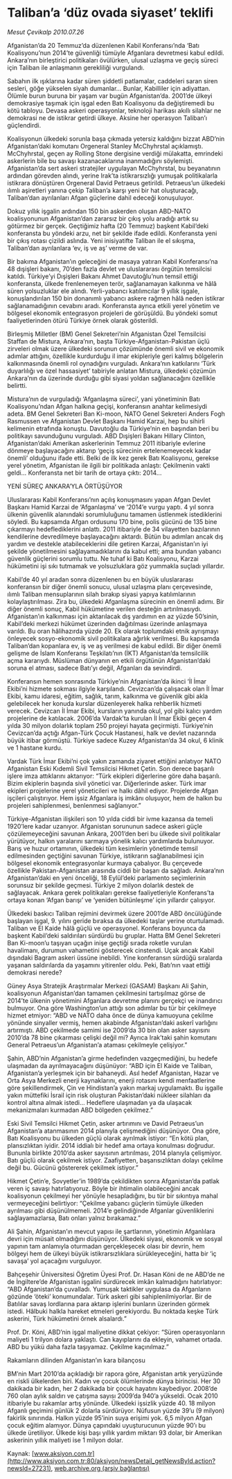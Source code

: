 # Taliban’a ‘düz ovada siyaset’ teklifi

*Mesut Çevikalp 2010.07.26*

<font class="agenda2NewsSpot">
 Afganistan’da 20 Temmuz’da düzenlenen Kabil Konferansı’nda ‘Batı Koalisyonu’nun 2014’te güvenliği tümüyle Afganlara devretmesi kabul edildi. Ankara’nın birleştirici politikaları övülürken, ulusal uzlaşma ve geçiş süreci için Taliban ile anlaşmanın gerekliliği vurgulandı.
</font>
<font class="newsDetail">
 <p>
  <p class="MsoNormal">
   Sabahın ilk ışıklarına kadar süren şiddetli patlamalar, caddeleri saran siren sesleri, göğe yükselen siyah dumanlar… Bunlar, Kabilliler için adiyattan. Ölümle burun buruna bir yaşam var bugün Afganistan’da. 2001’de ülkeyi demokrasiye taşımak için işgal eden Batı Koalisyonu da değiştiremedi bu kötü tabloyu. Devasa askeri operasyonlar, teknoloji harikası akıllı silahlar ne demokrasi ne de istikrar getirdi ülkeye. Aksine her operasyon Taliban’ı güçlendirdi.
  </p>
  <p class="MsoNormal">
   Koalisyonun ülkedeki sorunla başa çıkmada yetersiz kaldığını bizzat ABD’nin Afganistan’daki komutanı Orgeneral Stanley McChyhrstal açıklamıştı. McChyhrstal, geçen ay Rolling Stone dergisine verdiği mülakatta, emrindeki askerlerin bile bu savaşı kazanacaklarına inanmadığını söylemişti. Afganistan’da sert askeri stratejiler uygulayan McChyhrstal, bu beyanatının ardından görevden alındı, yerine Irak’ta istikrarsızlığı yumuşak politikalarla istikrara dönüştüren Orgeneral David Petraeus getirildi. Petraeus’un ülkedeki ılımlı aşiretleri yanına çekip Taliban’a karşı yeni bir hat oluşturacağı, Taliban’dan ayrılanları Afgan güçlerine dahil edeceği konuşuluyor.
  </p>
  <p class="MsoNormal">
   Dokuz yıllık işgalin ardından 150 bin askerden oluşan ABD-NATO koalisyonunun Afganistan’dan zararsız bir çıkış yolu aradığı artık su götürmez bir gerçek. Geçtiğimiz hafta (20 Temmuz) başkent Kabil’deki konferansta bu yöndeki arzu, net bir şekilde ifade edildi. Konferansta yeni bir çıkış rotası çizildi aslında. Yeni inisiyatifte Taliban ile el sıkışma, Taliban’dan ayrılanlara ‘ev, iş ve aş’ verme de var.
  </p>
  <p class="MsoNormal">
   Bir bakıma Afganistan’ın geleceğini de masaya yatıran Kabil Konferansı’na 48 dışişleri bakanı, 70’den fazla devlet ve uluslararası örgütün temsilcisi katıldı. Türkiye’yi Dışişleri Bakanı Ahmet Davutoğlu’nun temsil ettiği konferansta, ülkede frenlenemeyen terör, sağlanamayan kalkınma ve hâlâ süren yolsuzluklar ele alındı. Yerli-yabancı katılımcılar 9 yıllık işgale, konuşlandırılan 150 bin donanımlı yabancı askere rağmen hâlâ neden istikrar sağlanamadığının cevabını aradı. Konferansta ayrıca etkili yerel yönetim ve bölgesel ekonomik entegrasyon projeleri de görüşüldü. Bu yöndeki somut faaliyetlerinden ötürü Türkiye örnek olarak gösterildi.
  </p>
  <p class="MsoNormal">
   Birleşmiş Milletler (BM) Genel Sekreteri’nin Afganistan Özel Temsilcisi Staffan de Mistura, Ankara’nın, başta Türkiye-Afganistan-Pakistan üçlü zirveleri olmak üzere ülkedeki sorunun çözümünde önemli sivil ve ekonomik adımlar attığını, özellikle kurdurduğu il imar ekipleriyle geri kalmış bölgelerin kalkınmasında önemli rol oynadığını vurguladı. Ankara’nın katkılarını ‘Türk duyarlılığı ve özel hassasiyet’ tabiriyle anlatan Mistura, ülkedeki çözümün Ankara’nın da üzerinde durduğu gibi siyasi yoldan sağlanacağını özellikle belirtti.
  </p>
  <p class="MsoNormal">
   Mistura’nın de vurguladığı ‘Afganlaşma süreci’, yani yönetiminin Batı Koalisyonu’ndan Afgan halkına geçişi, konferansın anahtar kelimesiydi adeta. BM Genel Sekreteri Ban Ki-moon, NATO Genel Sekreteri Anders Fogh Rasmussen ve Afganistan Devlet Başkanı Hamid Karzai, hep bu sihirli kelimenin etrafında konuştu. Davutoğlu da Türkiye’nin en başından beri bu politikayı savunduğunu vurguladı. ABD Dışişleri Bakanı Hillary Clinton, Afganistan’daki Amerikan askerlerinin Temmuz 2011 itibariyle evlerine dönmeye başlayacağını aktarıp ‘geçiş sürecinin ertelenemeyecek kadar önemli’ olduğunu ifade etti. Belki de ilk kez gerek Batı Koalisyonu, gerekse yerel yönetim, Afganistan ile ilgili bir politikada anlaştı: Çekilmenin vakti geldi… Konferansta net bir tarih de ortaya çıktı: 2014...
  </p>
  <p class="MsoNormal">
   YENİ SÜREÇ ANKARA’YLA ÖRTÜŞÜYOR
  </p>
  <p class="MsoNormal">
   Uluslararası Kabil Konferansı’nın açılış konuşmasını yapan Afgan Devlet Başkanı Hamid Karzai de ‘Afganlaşma’ ve ‘2014’e vurgu yaptı. 4 yıl sonra ülkenin güvenlik alanındaki sorumluluğunu tamamen üstlenmek istediklerini söyledi. Bu kapsamda Afgan ordusunu 170 bine, polis gücünü de 135 bine çıkarmayı hedeflediklerini anlattı. 2011 itibariyle de 34 vilayetten bazılarının kendilerine devredilmeye başlayacağını aktardı. Bütün bu adımları ancak dış yardım ve destekle atabileceklerini dile getiren Karzai, Afganistan’ın iyi şekilde yönetilmesini sağlayamadıklarını da kabul etti; ama bundan yabancı güvenlik güçlerini sorumlu tuttu. Ne tuhaf ki Batı Koalisyonu, Karzai hükümetini işi sıkı tutmamak ve yolsuzluklara göz yummakla suçladı yıllardır.
  </p>
  <p class="MsoNormal">
   Kabil’de 40 yıl aradan sonra düzenlenen bu en büyük uluslararası konferansın bir diğer önemli sonucu, ulusal uzlaşma planı çerçevesinde, ılımlı Taliban mensuplarının silah bırakıp siyasi yapıya katılımlarının kolaylaştırılması. Zira bu, ülkedeki Afganlaşma sürecinin en önemli adımı. Bir diğer önemli sonuç, Kabil hükümetine verilen desteğin artırılmasıydı. Afganistan’ın kalkınması için aktarılacak dış yardımın en az yüzde 50’sinin, Kabil’deki merkezi hükümet üzerinden dağıtılması üzerinde anlaşmaya varıldı. Bu oran hâlihazırda yüzde 20. Ek olarak toplumdaki etnik ayrışmayı önleyecek sosyo-ekonomik sivil politikalara ağırlık verilmesi. Bu kapsamda Taliban’dan kopanlara ev, iş ve aş verilmesi de kabul edildi. Bir diğer önemli gelişme de İslam Konferansı Teşkilatı’nın (İKT) Afganistan’da temsilcilik açma kararıydı. Müslüman dünyanın en etkili örgütünün Afganistan’daki soruna el atması, sadece Batı’yı değil, Afganları da sevindirdi.
  </p>
  <p class="MsoNormal">
   Konferansın hemen sonrasında Türkiye’nin Afganistan’da ikinci ‘İl İmar Ekibi’ni hizmete sokması ilgiyle karşılandı. Cevizcan’da çalışacak olan İl İmar Ekibi, kamu idaresi, eğitim, sağlık, tarım, kalkınma ve güvenlik gibi akla gelebilecek her konuda kurslar düzenleyerek halka rehberlik hizmeti verecek. Cevizcan İl İmar Ekibi, kursların yanında okul, yol gibi kalıcı yardım projelerine de katılacak. 2006’da Vardak’ta kurulan İl İmar Ekibi geçen 4 yılda 30 milyon dolarlık toplam 250 projeyi hayata geçirmişti. Türkiye’nin Cevizcan’da açtığı Afgan-Türk Çocuk Hastanesi, halk ve devlet nazarında büyük itibar görmüştü. Türkiye sadece Kuzey Afganistan’da 34 okul, 6 klinik ve 1 hastane kurdu.
  </p>
  <p class="MsoNormal">
   Vardak Türk İmar Ekibi’ni çok yakın zamanda ziyaret ettiğini anlatıyor NATO Afganistan Eski Kıdemli Sivil Temsilcisi Hikmet Çetin. Son derece başarılı işlere imza attıklarını aktarıyor: “Türk ekipleri diğerlerine göre daha başarılı. Bizim ekiplerin başında sivil yönetici var. Diğerlerinde asker. Türk imar ekipleri projelerine yerel yöneticileri ve halkı dâhil ediyor. Projelerde Afgan işçileri çalıştırıyor. Hem işsiz Afganlara iş imkânı oluşuyor, hem de halkın bu projeleri sahiplenmesi, benlenmesi sağlanıyor.”
  </p>
  <p class="MsoNormal">
   Türkiye-Afganistan ilişkileri son 10 yılda ciddi bir ivme kazansa da temeli 1920’lere kadar uzanıyor. Afganistan sorununun sadece askeri güçle çözülemeyeceğini savunan Ankara, 2001’den beri bu ülkede sivil politikalar yürütüyor, halkın yaralarını sarmaya yönelik kalıcı yardımlarda bulunuyor. Barış ve huzur ortamının, ülkedeki tüm kesimlerin yönetimde temsil edilmesinden geçtiğini savunan Türkiye, istikrarın sağlanabilmesi için bölgesel ekonomik entegrasyonlar kurmaya çabalıyor. Bu çerçevede özellikle Pakistan-Afganistan arasında ciddi bir başarı da sağladı. Ankara’nın Afganistan’daki en yeni önceliği, 18 Eylül’deki parlamento seçimlerinin sorunsuz bir şekilde geçmesi. Türkiye 2 milyon dolarlık destek de sağlayacak. Ankara gerek politikaları gerekse faaliyetleriyle Konferans’ta ortaya konan ‘Afgan barışı’ ve ‘yeniden bütünleşme’ için yıllardır çalışıyor.
  </p>
  <p class="MsoNormal">
   Ülkedeki baskıcı Taliban rejimini devirmek üzere 2001’de ABD öncülüğünde başlayan işgal, 9. yılını geride bıraksa da ülkedeki taşlar yerine oturtulamadı. Taliban ve El Kaide hâlâ güçlü ve operasyonel. Konferans boyunca da başkent Kabil’deki saldırıları sürdürdü bu gruplar. Hatta BM Genel Sekreteri Ban Ki-moon’u taşıyan uçağın inişe geçtiği sırada roketle vurulan havalimanı, durumun vahametini gösterecek cinstendi. Uçak ancak Kabil dışındaki Bagram askeri üssüne inebildi. Yine konferansın sürdüğü sıralarda yaşanan saldırılarda da yaşamını yitirenler oldu. Peki, Batı’nın vaat ettiği demokrasi nerede?
  </p>
  <p class="MsoNormal">
   Güney Asya Stratejik Araştırmalar Merkezi (GASAM) Başkanı Ali Şahin, koalisyonun Afganistan’dan tamamen çekilmesini tartışılmaz görse de 2014’te ülkenin yönetimini Afganlara devretme planını gerçekçi ve inandırıcı bulmuyor. Ona göre Washington’un attığı son adımlar bu tür bir çekilmeye hizmet etmiyor: “ABD ve NATO daha önce de dünya kamuoyuna çekilme yönünde sinyaller vermiş, hemen akabinde Afganistan’daki askerî varlığını artırmıştı. ABD çekilmede samimi ise 2009’da 30 bin olan asker sayısını 2010’da 78 bine çıkarması çelişki değil mi? Ayrıca Irak’taki şahin komutanı General Petraeus’un Afganistan’a ataması çekilmeyle çelişiyor.”
  </p>
  <p class="MsoNormal">
   Şahin, ABD’nin Afganistan’a girme hedefinden vazgeçmediğini, bu hedefe ulaşmadan da ayrılmayacağını düşünüyor: “ABD için El Kaide ve Taliban, Afganistan’a yerleşmek için bir bahaneydi. Asıl hedef Afganistan, Hazar ve Orta Asya Merkezli enerji kaynaklarını, enerji rotasını kendi menfaatlerine göre şekillendirmek, Çin ve Hindistan’a yakın markaj uygulamaktı. Bu işgalle yakın müttefiki İsrail için risk oluşturan Pakistan’daki nükleer silahları da kontrol altına almak istedi… Hedeflere ulaşmadan ya da ulaşacak mekanizmaları kurmadan ABD bölgeden çekilmez.”
  </p>
  <p class="MsoNormal">
   Eski Sivil Temsilci Hikmet Çetin, asker artırımını ve David Petraeus’un Afganistan’a atanmasının 2014 planıyla çelişmediğini düşünüyor. Ona göre, Batı Koalisyonu bu ülkeden güçlü olarak ayrılmak istiyor: “En kötü plan, plansızlıktan iyidir. 2014 iddialı bir hedef ama ortaya konulması doğrudur. Bununla birlikte 2010’da asker sayısının artırılması, 2014 planıyla çelişmiyor. Batı güçlü olarak çekilmek istiyor. Zaafiyetten, başarısızlıktan dolayı çekilme değil bu. Gücünü göstererek çekilmek istiyor.”
  </p>
  <p class="MsoNormal">
   Hikmet Çetin’e, Sovyetler’in 1989’da çekildikten sonra Afganistan’da patlak veren iç savaşı hatırlatıyoruz. Böyle bir ihtimalin olabileceğini ancak koalisyonun çekilmeyi her yönüyle hesapladığını, bu tür bir sıkıntıya mahal vermeyeceğini belirtiyor: “Çekilme yabancı güçlerin tümüyle ülkeden ayrılması gibi düşünülmemeli. 2014’e gelindiğinde Afganlar güvenliklerini sağlayamazlarsa, Batı onları yalnız bırakamaz.”
  </p>
  <p class="MsoNormal">
   Ali Şahin, Afganistan’ın mevcut yapısı ile şartlarının, yönetimin Afganlılara devri için müsait olmadığını düşünüyor. Ülkedeki siyasi, ekonomik ve sosyal yapının tam anlamıyla oturmadan gerçekleşecek olası bir devrin, hem bölgeyi hem de ülkeyi büyük istikrarsızlıklara sürükleyeceğini, hatta bir ‘iç savaşa’ yol açacağını vurguluyor.
  </p>
  <p class="MsoNormal">
   Bahçeşehir Üniversitesi Öğretim Üyesi Prof. Dr. Hasan Köni de ne ABD’de ne de İngiltere’de Afganistan işgalini sürdürecek imkân kalmadığını hatırlatıyor: “ABD Afganistan’da çuvalladı. Yumuşak taktikler uygulasa da Afganların gözünde ‘öteki’ konumundalar. Türk askeri gibi sahiplenilmiyorlar. Bir de Batılılar savaş lordlarına para aktarıp işlerini bunların üzerinden görmek istedi. Hâlbuki halkla hareket etmeleri gerekiyordu. Bu noktada keşke Türk askerini, Türk hükümetini örnek alsalardı.”
  </p>
  <p class="MsoNormal">
   Prof. Dr. Köni, ABD’nin işgal maliyetine dikkat çekiyor: “Süren operasyonların maliyeti 1 trilyon dolara yaklaştı. Can kayıplarını da ekleyin, vahamet ortada. ABD bu yükü daha fazla taşıyamaz. Çekilme kaçınılmaz.”
  </p>
  <p class="MsoNormal">
  </p>
  <p class="MsoNormal">
   Rakamların dilinden Afganistan’ın kara bilançosu
  </p>
  <p class="MsoNormal">
  </p>
  <p class="MsoNormal">
   BM’nin Mart 2010’da açıkladığı bir rapora göre, Afganistan artık yeryüzünde en riskli ülkelerden biri. Kadın ve çocuk ölümlerinde dünya birincisi. Her 30 dakikada bir kadın, her 2 dakikada bir çocuk hayatını kaybediyor. 2008’de 760 olan aylık saldırı ve çatışma sayısı 2009’da 940’a yükseldi. Ocak 2010 itibariyle bu rakamlar artış yönünde. Ülkedeki işsizlik yüzde 40. 18 milyon Afganlı geçimini günlük 2 dolarla sürdürüyor. Nüfusun yüzde 39’u (9 milyon) fakirlik sınırında. Halkın yüzde 95’inin suya erişimi yok. 6,5 milyon Afgan çocuk eğitim alamıyor. Dünya çapındaki uyuşturucunun yüzde 90’ı bu ülkede üretiliyor. Ülkede kişi başı yıllık yardım miktarı 93 dolar, bir Amerikan askerinin yıllık maliyeti ise 1 milyon dolar.
  </p>
 </p>
</font>

Kaynak: [www.aksiyon.com.tr](http://www.aksiyon.com.tr:80/aksiyon/newsDetail_getNewsById.action?newsId=27231), [web.archive.org (arşiv bağlantısı)](http://web.archive.org/web/20100731105213/http://www.aksiyon.com.tr:80/aksiyon/newsDetail_getNewsById.action?newsId=27231)
